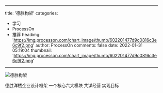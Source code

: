 
---
title: '德胜构架'
categories: 
 - 学习
 - ProcessOn
 - 推荐
headimg: 'https://img.processon.com/chart_image/thumb/602201477d9c0816c3e6c9f2.png'
author: ProcessOn
comments: false
date: 2022-01-31 05:19:04
thumbnail: 'https://img.processon.com/chart_image/thumb/602201477d9c0816c3e6c9f2.png'
---

<div>   
<img class="thumb" alt="德胜构架" src="https://img.processon.com/chart_image/thumb/602201477d9c0816c3e6c9f2.png" referrerpolicy="no-referrer">
<p>德胜洋楼企业设计框架 一个核心六大模块 共谋经营 实现目标</p>  
</div>
            